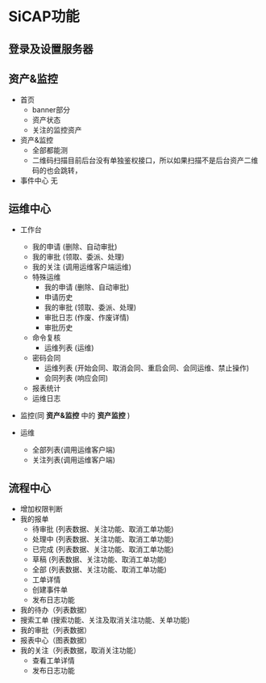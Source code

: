# SiCAP功能

## 登录及设置服务器

## 资产&监控
* 首页
  * banner部分
  * 资产状态
  * 关注的监控资产
* 资产&监控
  * 全部都能测
  * 二维码扫描目前后台没有单独鉴权接口，所以如果扫描不是后台资产二维码的也会跳转，
* 事件中心
  无

## 运维中心

* 工作台
  * 我的申请 (删除、自动审批)
  * 我的审批 (领取、委派、处理)
  * 我的关注 (调用运维客户端运维)
  * 特殊运维
    * 我的申请 (删除、自动审批)
    * 申请历史
    * 我的审批 (领取、委派、处理)
    * 审批日志 (作废、作废详情)
    * 审批历史
  * 命令复核
    * 运维列表 (运维)
  * 密码会同
    * 运维列表 (开始会同、取消会同、重启会同、会同运维、禁止操作)
    * 会同列表 (响应会同)
  * 报表统计
  * 运维日志

* 监控(同 __资产&监控__ 中的 __资产监控__ )

* 运维
  * 全部列表(调用运维客户端)
  * 关注列表(调用运维客户端)


## 流程中心
* 增加权限判断
* 我的报单
  * 待审批 (列表数据、关注功能、取消工单功能)
  * 处理中 (列表数据、关注功能、取消工单功能)
  * 已完成 (列表数据、关注功能、取消工单功能)
  * 草稿 (列表数据、关注功能、取消工单功能)
  * 全部 (列表数据、关注功能、取消工单功能)
  * 工单详情
  * 创建事件单
  * 发布日志功能
* 我的待办（列表数据）
* 搜索工单 (搜索功能、关注及取消关注功能、关单功能)
* 我的审批（列表数据）
* 报表中心（图表数据）
* 我的关注（列表数据，取消关注功能）
  * 查看工单详情
  * 发布日志功能
  
